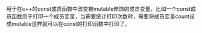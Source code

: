 







用于在c++的const成员函数中改变被mutable修饰的成员变量，比如一个const成员函数用于打印一个成员变量，当需要统计打印次数时，需要将成员变量count设成mutable这样就可以在const的打印函数中打印了。
